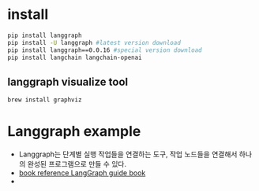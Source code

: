 # install

```sh
pip install langgraph
pip install -U langgraph #latest version download
pip install langgraph==0.0.16 #special version download
pip install langchain langchain-openai
```

## langgraph visualize tool

```sh
brew install graphviz
```


# Langgraph example

- Langgraph는 단계별 실행 작업들을 연결하는 도구, 작업 노드들을 연결해서 하나의 완성된 프로그램으로 만들 수 있다.
- [book reference LangGraph guide book](https://wikidocs.net/261584) 
- 
